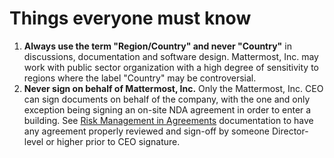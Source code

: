 # Things everyone must know

1. **Always use the term "Region/Country" and never "Country"** in discussions, documentation and software design. Mattermost, Inc. may work with public sector organization with a high degree of sensitivity to regions where the label "Country" may be controversial.  
2. **Never sign on behalf of Mattermost, Inc.** Only the Mattermost, Inc. CEO can sign documents on behalf of the company, with the one and only exception being signing an on-site NDA agreement in order to enter a building. See [Risk Management in Agreements](../../operations/finance/risk-management.md) documentation to have any agreement properly reviewed and sign-off by someone Director-level or higher prior to CEO signature. 

